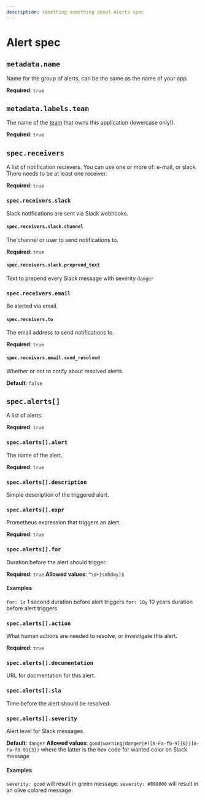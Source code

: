 ```yaml
---
description: something something about Alerts spec
---
```

# Alert spec

## `metadata.name`
Name for the group of alerts, can be the same as the name of your app.

**Required**: `true`

## `metadata.labels.team`
The name of the [team](../../basics/teams.md) that owns this application (lowercase only!).

**Required**: `true`

## `spec.receivers`
A list of notification recievers. You can use one or more of: e-mail, or slack. There needs to be at least one receiver.

**Required**: `true`

### `spec.receivers.slack`
Slack notifications are sent via Slack webhooks.

#### `spec.receivers.slack.channel`
The channel or user to send notifications to.

**Required**: `true`

#### `spec.receivers.slack.preprend_text`
Text to prepend every Slack message with severity `danger`

### `spec.receivers.email`
Be alerted via email.

#### `spec.receivers.to`
The email address to send notifications to.

**Required**: `true`

#### `spec.receivers.email.send_resolved`
Whether or not to notify about resolved alerts.

**Default**: `false`

## `spec.alerts[]`
A list of alerts.

**Required**: `true`

### `spec.alerts[].alert`
The name of the alert.

**Required**: `true`

### `spec.alerts[].description`
Simple description of the triggered alert.

### `spec.alerts[].expr`
Prometheus expression that triggers an alert.

**Required**: `true`
 
### `spec.alerts[].for`
Duration before the alert should trigger.

**Required**: `true`
**Allowed values**: `^\d+[smhdwy]$`

#### Examples
`for: 1s` 1 second duration before alert triggers
`for: 10y` 10 years duration before alert triggers

### `spec.alerts[].action`
What human actions are needed to resolve, or investigate this alert.

**Required**: `true`

### `spec.alerts[].documentation`
URL for docmentation for this alert.

### `spec.alerts[].sla`
Time before the alert should be resolved.

### `spec.alerts[].severity`
Alert level for Slack messages.

**Default**: `danger`
**Allowed values**: `good|warning|danger|#([A-Fa-f0-9]{6}|[A-Fa-f0-9]{3})` where the latter is the hex code for wanted color on Slack message

#### Examples
`severity: good` will result in green message.
`severity: #808000` will result in an olive colored message.
